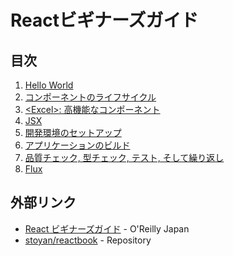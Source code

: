 # Reactビギナーズガイド

## 目次
1. [Hello World](01/README.md)
2. [コンポーネントのライフサイクル](02/README.md)
3. [\<Excel\>: 高機能なコンポーネント](03/README.md)
4. [JSX](04/README.md)
5. [開発環境のセットアップ](05/README.md)
6. [アプリケーションのビルド](06/README.md)
7. [品質チェック, 型チェック, テスト, そして繰り返し](07/README.md)
8. [Flux](08/README.md)

## 外部リンク

- [React ビギナーズガイド](https://www.oreilly.co.jp/books/9784873117881/) - O'Reilly Japan
- [stoyan/reactbook](https://github.com/stoyan/reactbook/) - Repository
